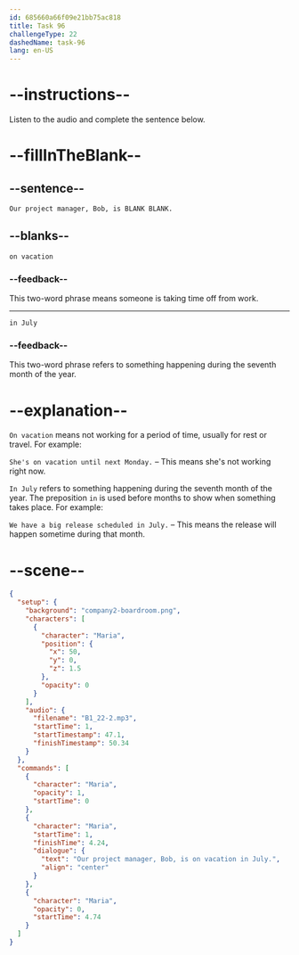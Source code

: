 ```yaml
---
id: 685660a66f09e21bb75ac818
title: Task 96
challengeType: 22
dashedName: task-96
lang: en-US
---
```


<!-- (Audio) Maria: Our project manager, Bob, is on vacation in July. -->

# --instructions--

Listen to the audio and complete the sentence below.

# --fillInTheBlank--

## --sentence--

`Our project manager, Bob, is BLANK BLANK.`

## --blanks--

`on vacation`

### --feedback--

This two-word phrase means someone is taking time off from work.

---

`in July`

### --feedback--

This two-word phrase refers to something happening during the seventh month of the year.

# --explanation--

`On vacation` means not working for a period of time, usually for rest or travel. For example:

`She's on vacation until next Monday.` – This means she's not working right now.

`In July` refers to something happening during the seventh month of the year. The preposition `in` is used before months to show when something takes place. For example:

`We have a big release scheduled in July.` – This means the release will happen sometime during that month.

# --scene--

```json
{
  "setup": {
    "background": "company2-boardroom.png",
    "characters": [
      {
        "character": "Maria",
        "position": {
          "x": 50,
          "y": 0,
          "z": 1.5
        },
        "opacity": 0
      }
    ],
    "audio": {
      "filename": "B1_22-2.mp3",
      "startTime": 1,
      "startTimestamp": 47.1,
      "finishTimestamp": 50.34
    }
  },
  "commands": [
    {
      "character": "Maria",
      "opacity": 1,
      "startTime": 0
    },
    {
      "character": "Maria",
      "startTime": 1,
      "finishTime": 4.24,
      "dialogue": {
        "text": "Our project manager, Bob, is on vacation in July.",
        "align": "center"
      }
    },
    {
      "character": "Maria",
      "opacity": 0,
      "startTime": 4.74
    }
  ]
}
```
